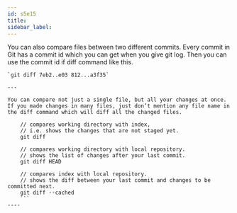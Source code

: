 ```yaml
---
id: s5e15
title:
sidebar_label:
---
```



You can also compare files between two different commits. Every commit in Git has a commit id which you can get when you give git log. Then you can use the commit id if diff command like this.

    `git diff 7eb2..e03 812...a3f35`

    ---

    You can compare not just a single file, but all your changes at once. If you made changes in many files, just don’t mention any file name in the diff command which will diff all the changed files.
```
    // compares working directory with index,
    // i.e. shows the changes that are not staged yet.
    git diff

    // compares working directory with local repository.
    // shows the list of changes after your last commit.
    git diff HEAD

    // compares index with local repository.
    // shows the diff between your last commit and changes to be committed next.
    git diff --cached
    ```
----
